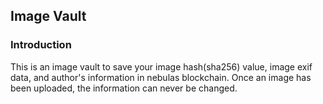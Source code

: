 ## Image Vault

### Introduction
This is an image vault to save your image hash(sha256) value, image exif data, and author's information in nebulas blockchain. Once an image has been uploaded, the information can never be changed.


